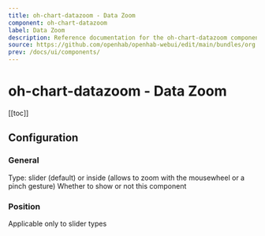 ```yaml
---
title: oh-chart-datazoom - Data Zoom
component: oh-chart-datazoom
label: Data Zoom
description: Reference documentation for the oh-chart-datazoom component
source: https://github.com/openhab/openhab-webui/edit/main/bundles/org.openhab.ui/doc/components/oh-chart-datazoom.md
prev: /docs/ui/components/
---
```


# oh-chart-datazoom - Data Zoom

<!-- Put a screenshot here if relevant:
![](./images/oh-chart-datazoom/header.jpg)
-->

[[toc]]

<!-- Note: you can overwrite the definition-provided description and add your own intro/additional sections instead -->
<!-- DO NOT REMOVE the following comments if you intend to keep the definition-provided description -->
<!-- GENERATED componentDescription -->

<!-- GENERATED /componentDescription -->

## Configuration

<!-- DO NOT REMOVE the following comments -->
<!-- GENERATED props -->
### General
<div class="props">
<PropGroup label="General">
<PropBlock type="TEXT" name="type" label="Type" required="true">
  <PropDescription>
    Type: slider (default) or inside (allows to zoom with the mousewheel or a pinch gesture)
  </PropDescription>
  <PropOptions>
    <PropOption value="slider" label="Slider" />
    <PropOption value="inside" label="Inside" />
  </PropOptions>
</PropBlock>
<PropBlock type="BOOLEAN" name="show" label="Show">
  <PropDescription>
    Whether to show or not this component
  </PropDescription>
</PropBlock>
<PropBlock type="TEXT" name="orient" label="Orientation">
  <PropOptions>
    <PropOption value="horizontal" label="Horizontal" />
    <PropOption value="vertical" label="Vertical" />
  </PropOptions>
</PropBlock>
</PropGroup>
</div>

### Position
<div class="props">
<PropGroup name="position" label="Position">
  Applicable only to slider types
</PropGroup>
</div>


<!-- GENERATED /props -->

<!-- If applicable describe how properties are forwarded to a underlying component from Framework7, ECharts, etc.:
### Inherited Properties

-->

<!-- If applicable describe the slots recognized by the component and what they represent:
### Slots

#### `default`

The contents of the oh-chart-datazoom.

-->

<!-- Add as many examples as desired - put the YAML in a details container when it becomes too long (~150/200+ lines):
## Examples

### Example 1

![](./images/oh-chart-datazoom/example1.jpg)

```yaml
component: oh-chart-datazoom
config:
  prop1: value1
  prop2: value2
```

### Example 2

![](./images/oh-chart-datazoom/example2.jpg)

::: details YAML
```yaml
component: oh-chart-datazoom
config:
  prop1: value1
  prop2: value2
slots
```
:::

-->

<!-- Try to clean up URLs to the forum (https://community.openhab.org/t/<threadID>[/<postID>] should suffice)
## Community Resources

- [Community Post 1](https://community.openhab.org/t/12345)
- [Community Post 2](https://community.openhab.org/t/23456)
-->
